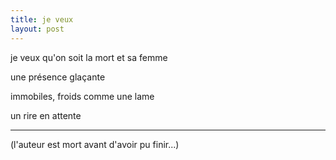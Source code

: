```yaml
---
title: je veux
layout: post
---
```


je veux qu'on soit la mort et sa femme

une présence glaçante

immobiles, froids comme une lame

un rire en attente

---

(l'auteur est mort avant d'avoir pu finir...)
